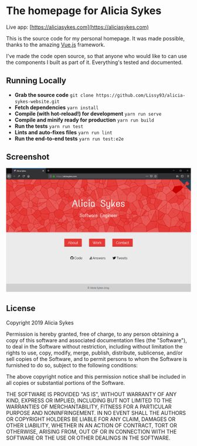 # The homepage for Alicia Sykes

Live app: [https://aliciasykes.com](https://aliciasykes.com)

This is the source code for my personal homepage. It was made possible, thanks to the amazing [Vue.js](https://vuejs.org/) framework.

I've made the code open source, so that anyone who would like to can use the components I built as part of it. Everything's tested and documented.

## Running Locally

- **Grab the source code** `git clone https://github.com/Lissy93/alicia-sykes-website.git`
- **Fetch dependencies** `yarn install`
- **Compile (with hot-reload!) for development** `yarn run serve`
- **Compile and minify ready for production** `yarn run build`
- **Run the tests** `yarn run test`
- **Lints and auto-fixes files** `yarn run lint`
- **Run the end-to-end tests** `yarn run test:e2e`

## Screenshot

[![Screenshot](public/screenshots/1-homepage.png)](public/screenshots)

## License

Copyright 2019 Alicia Sykes

Permission is hereby granted, free of charge, to any person obtaining a copy of this software and associated documentation files (the "Software"), to deal in the Software without restriction, including without limitation the rights to use, copy, modify, merge, publish, distribute, sublicense, and/or sell copies of the Software, and to permit persons to whom the Software is furnished to do so, subject to the following conditions:

The above copyright notice and this permission notice shall be included in all copies or substantial portions of the Software.

THE SOFTWARE IS PROVIDED "AS IS", WITHOUT WARRANTY OF ANY KIND, EXPRESS OR IMPLIED, INCLUDING BUT NOT LIMITED TO THE WARRANTIES OF MERCHANTABILITY, FITNESS FOR A PARTICULAR PURPOSE AND NONINFRINGEMENT. IN NO EVENT SHALL THE AUTHORS OR COPYRIGHT HOLDERS BE LIABLE FOR ANY CLAIM, DAMAGES OR OTHER LIABILITY, WHETHER IN AN ACTION OF CONTRACT, TORT OR OTHERWISE, ARISING FROM, OUT OF OR IN CONNECTION WITH THE SOFTWARE OR THE USE OR OTHER DEALINGS IN THE SOFTWARE.